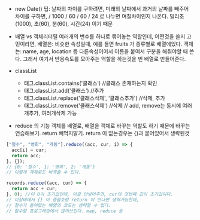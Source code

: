- new Date() 팁:
  날짜의 차이를 구하려면, 미래의 날짜에서 과거의 날짜를 빼주어 차이를 구하면,
  / 1000 / 60 / 60 / 24 로 나누면 며칠차이인지 나온다.
  밀리초(1000), 초(60), 분(60), 시간(24) 이기 때문

- 배열 vs 객체리터럴
  여러개의 변수를 하나로 묶어놓는 역할인데, 어떤것을 쓸지 고민이라면,
  배열은: 비슷한 속성일때, 예를 들면 fruits 가 종류별로 배열에있다.
  객체는: name, age, location 등 다른속성이어서 이름을 붙여서 구분을 해줘야할 때 쓴다.
  그래서 여기서 반응속도를 모아주는 역할을 하는것을 빈 배열로 만들어준다.

- classList

  - 태그.classList.contains('클래스') //클래스 존재하는지 확인
  - 태그.classList.add('클래스') //추가
  - 태그.classList.replace('클래스삭제', '클래스추가') //삭제, 추가
  - 태그.classList.remove('클래스삭제') //삭제 // add, remove는 동시에 여러개추가, 여러개삭제 가능

- reduce 의 기능
  객체를 배열로, 배열을 객체로 바꾸는 역할도 하기 때문에 바꾸는 연습해보기.
  return 빼먹지말기. return 이 없는경우는 {}과 붙어있어서 생략된것

```javascript
["철수", "영희", "개똥"].reduce((acc, cur, i) => {
  acc[i] = cur;
  return acc;
}, {});
// {0: '철수', 1: '영희', 2: '개똥'}
// 이렇게 객체로도 바꿔줄 수 있다.
```

```javascript
records.reduce((acc, cur) => {
  return acc + cur;
}, 0); //이 0이 초기값인데, 이걸 안넣어주면, cur의 첫번째 값이 초기값이다.
// 이상태에서 {} 이 중괄호랑 return 이 만나면 생략가능한데,
// 철수가 들어있는 배열의 코드는 생략할 수 없다.
// 함수형 프로그래밍에서 많이쓰인다. map, reduce 등
```
